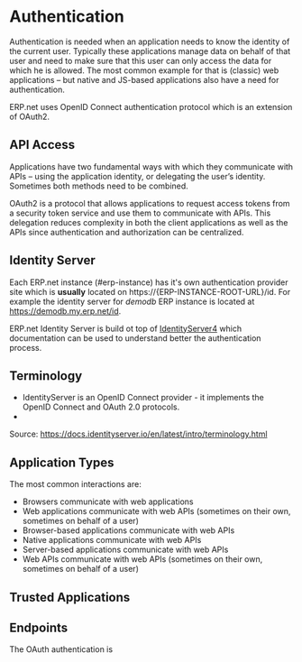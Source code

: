 # Authentication

Authentication is needed when an application needs to know the identity of the current user. Typically these applications manage data on behalf of that user and need to make sure that this user can only access the data for which he is allowed. The most common example for that is (classic) web applications – but native and JS-based applications also have a need for authentication.

ERP.net uses OpenID Connect authentication protocol which is an extension of OAuth2.

## API Access
Applications have two fundamental ways with which they communicate with APIs – using the application identity, or delegating the user’s identity. Sometimes both methods need to be combined.

OAuth2 is a protocol that allows applications to request access tokens from a security token service and use them to communicate with APIs. This delegation reduces complexity in both the client applications as well as the APIs since authentication and authorization can be centralized.

## Identity Server
Each ERP.net instance (#erp-instance) has it's own authentication provider site which is **usually** located on https://{ERP-INSTANCE-ROOT-URL}/id. For example the identity server for _demodb_ ERP instance is located at https://demodb.my.erp.net/id.

ERP.net Identity Server is build ot top of [IdentityServer4](https://docs.identityserver.io/) which documentation can be used to understand better the authentication process.

## Terminology

* IdentityServer is an OpenID Connect provider - it implements the OpenID Connect and OAuth 2.0 protocols.
* 
Source: https://docs.identityserver.io/en/latest/intro/terminology.html

## Application Types

The most common interactions are:

 * Browsers communicate with web applications
 * Web applications communicate with web APIs (sometimes on their own, sometimes on behalf of a user)
 * Browser-based applications communicate with web APIs
 * Native applications communicate with web APIs
 * Server-based applications communicate with web APIs
 * Web APIs communicate with web APIs (sometimes on their own, sometimes on behalf of a user)

## Trusted Applications



## Endpoints

The OAuth authentication is 

